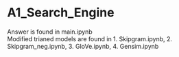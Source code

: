 # A1_Search_Engine

Answer is found in main.ipynb   
Modified trianed models are found in 1. Skipgram.ipynb, 2. Skipgram_neg.ipynb, 3. GloVe.ipynb, 4. Gensim.ipynb
